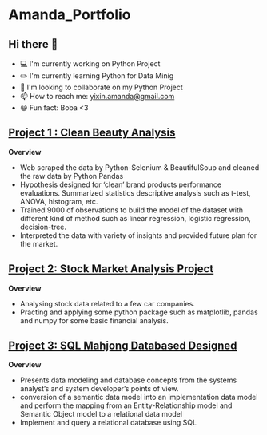 # Amanda_Portfolio
## Hi there 👋

- 💻 I'm currently working on Python Project
- ✏️ I'm currently learning Python for Data Minig
- 👊 I'm looking to collaborate on my Python Project
- 📫 How to reach me: yixin.amanda@gmail.com
- 😆 Fun fact: Boba <3

## [Project 1 : Clean Beauty Analysis](https://github.com/amandalee0517/Clean-Beauty-Project)
**Overview**
- Web scraped the data by Python-Selenium & BeautifulSoup and cleaned the raw data by Python Pandas
-	Hypothesis designed for ‘clean’ brand products performance evaluations. Summarized statistics descriptive analysis such as t-test, ANOVA, histogram, etc.
-	Trained 9000 of observations to build the model of the dataset with different kind of method such as linear regression, logistic regression, decision-tree. 
-	Interpreted the data with variety of insights and provided future plan for the market.


## [Project 2: Stock Market Analysis Project](https://amandalee0517.github.io/Stock-Market-Analysis-Project/)
**Overview**
- Analysing stock data related to a few car companies.
- Practing and applying some python package such as matplotlib, pandas and numpy for some basic financial analysis.


## [Project 3: SQL Mahjong Databased Designed](https://github.com/amandalee0517/SQL-Databased-Designed-Mahjong)
**Overview** 
- Presents data modeling and database concepts from the systems analyst’s and system developer’s points of view.
- conversion of a semantic data model into an implementation data model and perform the mapping from an Entity-Relationship model and Semantic Object model to a relational data model
- Implement and query a relational database using SQL

